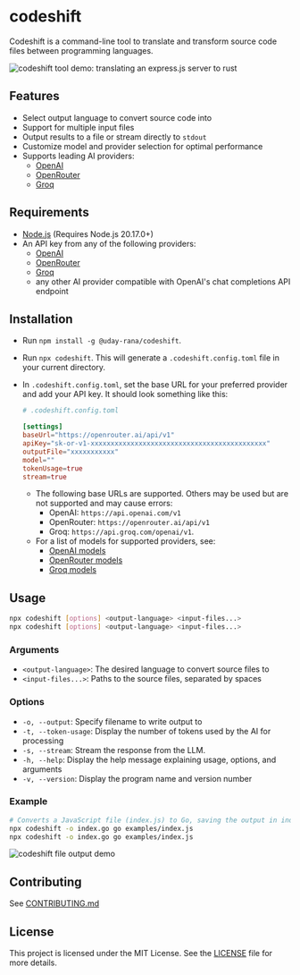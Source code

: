 # codeshift

Codeshift is a command-line tool to translate and transform source code files between programming languages.

![codeshift tool demo: translating an express.js server to rust](https://dev-to-uploads.s3.amazonaws.com/uploads/articles/1bphaoatr4iig56ac2z4.gif)

## Features

- Select output language to convert source code into
- Support for multiple input files
- Output results to a file or stream directly to `stdout`
- Customize model and provider selection for optimal performance
- Supports leading AI providers:
  - [OpenAI](https://platform.openai.com/)
  - [OpenRouter](https://openrouter.ai/)
  - [Groq](https://console.groq.com/docs/quickstart)

## Requirements

- [Node.js](https://nodejs.org/en) (Requires Node.js 20.17.0+)
- An API key from any of the following providers:
  - [OpenAI](https://platform.openai.com/)
  - [OpenRouter](https://openrouter.ai/)
  - [Groq](https://console.groq.com/docs/quickstart)
  - any other AI provider compatible with OpenAI's chat completions API endpoint

## Installation

- Run `npm install -g @uday-rana/codeshift`.

- Run `npx codeshift`. This will generate a `.codeshift.config.toml` file in your current directory.

- In `.codeshift.config.toml`, set the base URL for your preferred provider and add your API key. It should look something like this:

  ```toml
  # .codeshift.config.toml

  [settings]
  baseUrl="https://openrouter.ai/api/v1"
  apiKey="sk-or-v1-xxxxxxxxxxxxxxxxxxxxxxxxxxxxxxxxxxxxxxxxxxxx"
  outputFile="xxxxxxxxxxx"
  model=""
  tokenUsage=true
  stream=true
  ```

  - The following base URLs are supported. Others may be used but are not supported and may cause errors:
    - OpenAI: `https://api.openai.com/v1`
    - OpenRouter: `https://openrouter.ai/api/v1`
    - Groq: `https://api.groq.com/openai/v1`.
  - For a list of models for supported providers, see:
    - [OpenAI models](https://platform.openai.com/docs/models)
    - [OpenRouter models](https://openrouter.ai/models)
    - [Groq models](https://console.groq.com/docs/models)

## Usage

```bash
npx codeshift [options] <output-language> <input-files...>
npx codeshift [options] <output-language> <input-files...>
```

### Arguments

- `<output-language>`: The desired language to convert source files to
- `<input-files...>`: Paths to the source files, separated by spaces

### Options

- `-o, --output`: Specify filename to write output to
- `-t, --token-usage`: Display the number of tokens used by the AI for processing
- `-s, --stream`: Stream the response from the LLM.
- `-h, --help`: Display the help message explaining usage, options, and arguments
- `-v, --version`: Display the program name and version number

### Example

```bash
# Converts a JavaScript file (index.js) to Go, saving the output in index.go
npx codeshift -o index.go go examples/index.js
npx codeshift -o index.go go examples/index.js
```

![codeshift file output demo](https://dev-to-uploads.s3.amazonaws.com/uploads/articles/tqlkq2d1495e6qps5wz3.gif)

## Contributing

See [CONTRIBUTING.md](./CONTRIBUTING.md)

## License

This project is licensed under the MIT License. See the [LICENSE](./LICENSE) file for more details.
